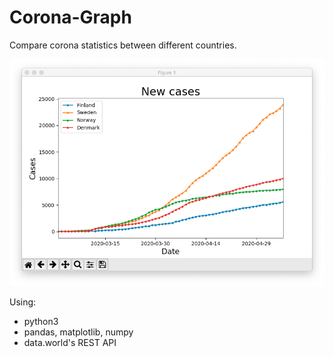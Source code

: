 # Corona-Graph
Compare corona statistics between different countries.

![graph](screen_shot.png)

Using:
* python3
* pandas, matplotlib, numpy
* data.world's REST API
